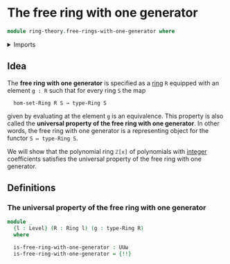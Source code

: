 # The free ring with one generator

```agda
module ring-theory.free-rings-with-one-generator where
```

<details><summary>Imports</summary>

```agda
open import foundation.equivalences
open import foundation.universe-levels

open import ring-theory.homomorphisms-rings
open import ring-theory.rings
```

</details>

## Idea

The **free ring with one generator** is specified as a
[ring](ring-theory.rings.md) `R` equipped with an element `g : R` such that for
every ring `S` the map

```text
  hom-set-Ring R S → type-Ring S
```

given by evaluating at the element `g` is an equivalence. This property is also
called the **universal property of the free ring with one generator**. In other
words, the free ring with one generator is a representing object for the functor
`S ↦ type-Ring S`.

We will show that the polynomial ring `ℤ[x]` of polynomials with
[integer](elementary-number-theory.ring-of-integers.md) coefficients satisfies
the universal property of the free ring with one generator.

## Definitions

### The universal property of the free ring with one generator

```agda
module _
  {l : Level} (R : Ring l) (g : type-Ring R)
  where

  is-free-ring-with-one-generator : UUω
  is-free-ring-with-one-generator = {!!}
```
